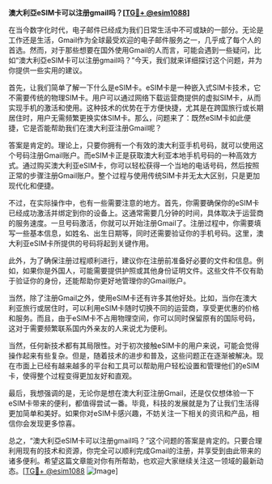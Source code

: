 **澳大利亞eSIM卡可以注册gmail吗？[[TG💪+ @esim1088](https://t.me/s/esim1088)]**

在当今数字化时代，电子邮件已经成为我们日常生活中不可或缺的一部分。无论是工作还是生活，Gmail作为全球最受欢迎的电子邮件服务之一，几乎成了每个人的首选。然而，对于那些想要在国外使用Gmail的人而言，可能会遇到一些疑问，比如“澳大利亞eSIM卡可以注册gmail吗？”今天，我们就来详细探讨这个问题，并为你提供一些实用的建议。

首先，让我们简单了解一下什么是eSIM卡。eSIM卡是一种嵌入式SIM卡技术，它不需要传统的物理SIM卡。用户可以通过网络下载运营商提供的虚拟SIM卡，从而实现手机的激活和使用。这种技术的优势在于方便快捷，尤其是在跨国旅行或长期居住时，用户无需频繁更换实体SIM卡。那么，问题来了：既然eSIM卡如此便捷，它是否能帮助我们在澳大利亚注册Gmail呢？

答案是肯定的。理论上，只要你拥有一个有效的澳大利亚手机号码，就可以使用这个号码注册Gmail账户。而eSIM卡正是获取澳大利亚本地手机号码的一种高效方式。通过购买澳大利亚eSIM卡，你可以轻松获得一个当地的电话号码，然后按照正常的步骤注册Gmail账户。整个过程与使用传统SIM卡并无太大区别，只是更加现代化和便捷。

不过，在实际操作中，也有一些需要注意的地方。首先，你需要确保你的eSIM卡已经成功激活并绑定到你的设备上。这通常需要几分钟的时间，具体取决于运营商的服务速度。一旦号码激活，你就可以开始注册Gmail了。注册过程中，你需要填写一些基本信息，如姓名、出生日期等，同时还需要验证你的手机号码。这里，澳大利亚eSIM卡所提供的号码将起到关键作用。

此外，为了确保注册过程顺利进行，建议你在注册前准备好必要的文件和信息。例如，如果你是外国人，可能需要提供护照或其他身份证明文件。这些文件不仅有助于验证你的身份，还能帮助你更好地管理你的Gmail账户。

当然，除了注册Gmail之外，使用eSIM卡还有许多其他好处。比如，当你在澳大利亚旅行或居住时，可以利用eSIM卡随时切换不同的运营商，享受更优惠的价格和服务。而且，由于eSIM卡不占用物理空间，你可以同时保留原有的国际号码，这对于需要频繁联系国内外亲友的人来说尤为便利。

当然，任何新技术都有其局限性。对于初次接触eSIM卡的用户来说，可能会觉得操作起来有些复杂。但是，随着技术的进步和普及，这些问题正在逐渐被解决。现在市面上已经有越来越多的平台和工具可以帮助用户轻松设置和管理他们的eSIM卡，使得整个过程变得更加友好和直观。

最后，我想强调的是，无论你是想在澳大利亚注册Gmail，还是仅仅想体验一下eSIM卡带来的便利，都值得尝试一番。毕竟，科技的发展就是为了让我们生活得更加简单和美好。如果你对eSIM卡感兴趣，不妨关注一下相关的资讯和产品，相信你会发现更多惊喜。

总之，“澳大利亞eSIM卡可以注册gmail吗？”这个问题的答案是肯定的。只要合理利用现有的技术和资源，你完全可以顺利完成Gmail的注册，并享受到由此带来的诸多便利。希望这篇文章能对你有所帮助，也欢迎大家继续关注这一领域的最新动态。[[TG💪+ @esim1088](https://t.me/s/esim1088) ![Image](https://i.postimg.cc/4NQfJmqS/Snipaste-2025-05-13-00-14-12.png)]